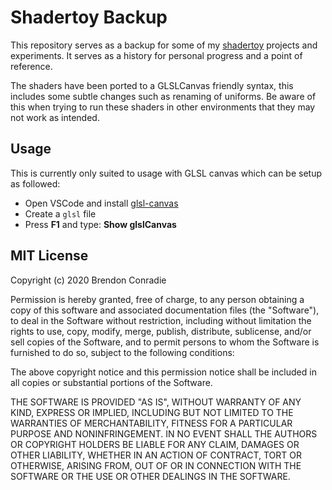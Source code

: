 # Shadertoy Backup
This repository serves as a backup for some of my [shadertoy](http://www.shadertoy.com) projects and experiments. It serves as a history for personal progress and a point of reference. 

The shaders have been ported to a GLSLCanvas friendly syntax, this includes some subtle changes such as renaming of uniforms. Be aware of this when trying to run these shaders in other environments that they may not work as intended.

## Usage
This is currently only suited to usage with GLSL canvas which can be setup as followed:

- Open VSCode and install [glsl-canvas](https://marketplace.visualstudio.com/items?itemName=circledev.glsl-canvas)
- Create a `glsl` file
- Press **F1** and type: **Show glslCanvas**

## MIT License
Copyright (c) 2020 Brendon Conradie

Permission is hereby granted, free of charge, to any person obtaining a copy of this software and associated documentation files (the "Software"), to deal in the Software without restriction, including without limitation the rights to use, copy, modify, merge, publish, distribute, sublicense, and/or sell copies of the Software, and to permit persons to whom the Software is furnished to do so, subject to the following conditions:

The above copyright notice and this permission notice shall be included in all copies or substantial portions of the Software.

THE SOFTWARE IS PROVIDED "AS IS", WITHOUT WARRANTY OF ANY KIND, EXPRESS OR IMPLIED, INCLUDING BUT NOT LIMITED TO THE WARRANTIES OF MERCHANTABILITY, FITNESS FOR A PARTICULAR PURPOSE AND NONINFRINGEMENT. IN NO EVENT SHALL THE AUTHORS OR COPYRIGHT HOLDERS BE LIABLE FOR ANY CLAIM, DAMAGES OR OTHER LIABILITY, WHETHER IN AN ACTION OF CONTRACT, TORT OR OTHERWISE, ARISING FROM, OUT OF OR IN CONNECTION WITH THE SOFTWARE OR THE USE OR OTHER DEALINGS IN THE SOFTWARE.
